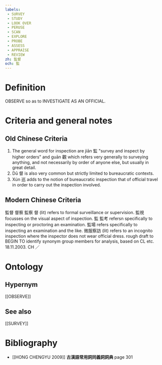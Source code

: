 ```yaml
---
labels: 
 - SURVEY
 - STUDY
 - LOOK OVER
 - PERUSE
 - SCAN
 - EXPLORE
 - PROBE
 - ASSESS
 - APPRAISE
 - REVIEW
zh: 監督
och: 監
---
```


# Definition
OBSERVE so as to INVESTIGATE AS AN OFFICIAL.
# Criteria and general notes
## Old Chinese Criteria
1. The general word for inspection are jiān 監 "survey and inspect by higher orders" and guān 觀 which refers very generally to surveying anything, and not necessarily by order of anyone else, but usually in great detail.
2. Dū 督 is also very common but strictly limited to bureaucratic contexts.
3. Xún 巡 adds to the notion of bureaucratic inspection that of official travel in order to carry out the inspection involved.
## Modern Chinese Criteria
監督
督察
監察
督 (lit) refers to formal surveillance or supervision.
監視 focusses on the visual aspect of inspection.
監
監考 refersn specifically to inspecting or proctoring an examination.
監場 refers specifically to inspecting an examination and the like.
微服察訪 (lit) refers to an incognito inspection where the inspector does not wear official dress.
rough draft to BEGIN TO identify synonym group members for analysis, based on CL etc. 18.11.2003. CH ／
# Ontology

## Hypernym
[[OBSERVE]]
## See also
[[SURVEY]]
# Bibliography
- [[HONG CHENGYU 2009]]
**古漢語常用詞同義詞詞典** page 301
